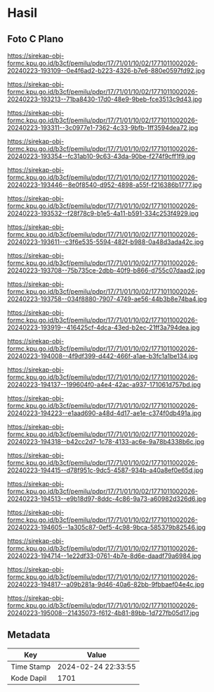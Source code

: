 # Hasil

## Foto C Plano

https://sirekap-obj-formc.kpu.go.id/b3cf/pemilu/pdpr/17/71/01/10/02/1771011002026-20240223-193109--0e4f6ad2-b223-4326-b7e6-880e0597fd92.jpg

https://sirekap-obj-formc.kpu.go.id/b3cf/pemilu/pdpr/17/71/01/10/02/1771011002026-20240223-193213--71ba8430-17d0-48e9-9beb-fce3513c9d43.jpg

https://sirekap-obj-formc.kpu.go.id/b3cf/pemilu/pdpr/17/71/01/10/02/1771011002026-20240223-193311--3c0977e1-7362-4c33-9bfb-1ff3594dea72.jpg

https://sirekap-obj-formc.kpu.go.id/b3cf/pemilu/pdpr/17/71/01/10/02/1771011002026-20240223-193354--fc31ab10-9c63-43da-90be-f274f9cff1f9.jpg

https://sirekap-obj-formc.kpu.go.id/b3cf/pemilu/pdpr/17/71/01/10/02/1771011002026-20240223-193446--8e0f8540-d952-4898-a55f-f216386b1777.jpg

https://sirekap-obj-formc.kpu.go.id/b3cf/pemilu/pdpr/17/71/01/10/02/1771011002026-20240223-193532--f28f78c9-b1e5-4a11-b591-334c253f4929.jpg

https://sirekap-obj-formc.kpu.go.id/b3cf/pemilu/pdpr/17/71/01/10/02/1771011002026-20240223-193611--c3f6e535-5594-482f-b988-0a48d3ada42c.jpg

https://sirekap-obj-formc.kpu.go.id/b3cf/pemilu/pdpr/17/71/01/10/02/1771011002026-20240223-193708--75b735ce-2dbb-40f9-b866-d755c07daad2.jpg

https://sirekap-obj-formc.kpu.go.id/b3cf/pemilu/pdpr/17/71/01/10/02/1771011002026-20240223-193758--034f8880-7907-4749-ae56-44b3b8e74ba4.jpg

https://sirekap-obj-formc.kpu.go.id/b3cf/pemilu/pdpr/17/71/01/10/02/1771011002026-20240223-193919--416425cf-4dca-43ed-b2ec-21ff3a794dea.jpg

https://sirekap-obj-formc.kpu.go.id/b3cf/pemilu/pdpr/17/71/01/10/02/1771011002026-20240223-194008--4f9df399-d442-466f-a1ae-b3fc1a1be134.jpg

https://sirekap-obj-formc.kpu.go.id/b3cf/pemilu/pdpr/17/71/01/10/02/1771011002026-20240223-194137--199604f0-a4e4-42ac-a937-171061d757bd.jpg

https://sirekap-obj-formc.kpu.go.id/b3cf/pemilu/pdpr/17/71/01/10/02/1771011002026-20240223-194223--e1aad690-a48d-4d17-ae1e-c374f0db491a.jpg

https://sirekap-obj-formc.kpu.go.id/b3cf/pemilu/pdpr/17/71/01/10/02/1771011002026-20240223-194318--b42cc2d7-1c78-4133-ac6e-9a78b4338b6c.jpg

https://sirekap-obj-formc.kpu.go.id/b3cf/pemilu/pdpr/17/71/01/10/02/1771011002026-20240223-194415--d78f951c-9dc5-4587-934b-a40a8ef0e65d.jpg

https://sirekap-obj-formc.kpu.go.id/b3cf/pemilu/pdpr/17/71/01/10/02/1771011002026-20240223-194513--e9b18d97-8ddc-4c86-9a73-a60982d326d6.jpg

https://sirekap-obj-formc.kpu.go.id/b3cf/pemilu/pdpr/17/71/01/10/02/1771011002026-20240223-194605--1a305c87-0ef5-4c98-9bca-585379b82546.jpg

https://sirekap-obj-formc.kpu.go.id/b3cf/pemilu/pdpr/17/71/01/10/02/1771011002026-20240223-194714--1e22df33-0761-4b7e-8d6e-daadf79a6984.jpg

https://sirekap-obj-formc.kpu.go.id/b3cf/pemilu/pdpr/17/71/01/10/02/1771011002026-20240223-194817--a09b281a-9d46-40a6-82bb-9fbbaef04e4c.jpg

https://sirekap-obj-formc.kpu.go.id/b3cf/pemilu/pdpr/17/71/01/10/02/1771011002026-20240223-195008--21435073-f612-4b81-89bb-1d727fb05d17.jpg


## Metadata

| Key        | Value               |
| ---------- | ------------------- |
| Time Stamp | 2024-02-24 22:33:55 |
| Kode Dapil | 1701                |



